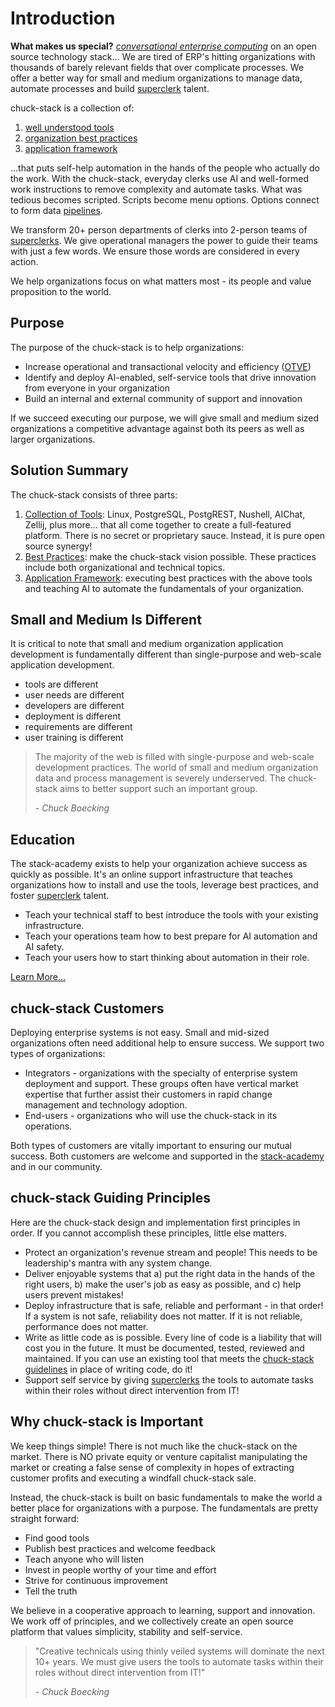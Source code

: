 # Introduction

<!-- copied_from_home_page -->
**What makes us special?** <u><i>conversational enterprise computing</i></u> on an open source technology stack... We are tired of ERP's hitting organizations with thousands of barely relevant fields that over complicate processes. We offer a better way for small and medium organizations to manage data, automate processes and build [superclerk](./terminology.html#superclerk) talent.
<!-- /copied_from_home_page -->

chuck-stack is a collection of: 

1. [well understood tools](./stack-tools.md)
1. [organization best practices](./best-practices.md)
1. [application framework](./stack-application.md)

...that puts self-help automation in the hands of the people who actually do the work. With the chuck-stack, everyday clerks use AI and well-formed work instructions to remove complexity and automate tasks. What was tedious becomes scripted. Scripts become menu options. Options connect to form data [pipelines](./terminology.md#data-pipeline).

We transform 20+ person departments of clerks into 2-person teams of [superclerks](./terminology.html#superclerk). We give operational managers the power to guide their teams with just a few words. We ensure those words are considered in every action.

We help organizations focus on what matters most - its people and value proposition to the world.

<!-- keep just in case useful later
**chuck-stack exists to solve a problem:** many (if not most) small to medium organizations do not have the knowledge and resources to automate their processes. This is largely because ERP and most development frameworks are too big, slow, expensive and complicated from almost every perspective (learn, configure, develop, audit, deploy, train, service, scale, enhance, etc...).
-->


## Purpose

The purpose of the chuck-stack is to help organizations:

- Increase operational and transactional velocity and efficiency ([OTVE](./terminology.md#otve))
- Identify and deploy AI-enabled, self-service tools that drive innovation from everyone in your organization
- Build an internal and external community of support and innovation

If we succeed executing our purpose, we will give small and medium sized organizations a competitive advantage against both its peers as well as larger organizations.

## Solution Summary

The chuck-stack consists of three parts:

1. [Collection of Tools](./stack-tools.md): Linux, PostgreSQL, PostgREST, Nushell, AIChat, Zellij, plus more... that all come together to create a full-featured platform. There is no secret or proprietary sauce. Instead, it is pure open source synergy!
1. [Best Practices](./best-practices.md): make the chuck-stack vision possible. These practices include both organizational and technical topics.
1. [Application Framework](./stack-application.md): executing best practices with the above tools and teaching AI to automate the fundamentals of your organization.

## Small and Medium Is Different

It is critical to note that small and medium organization application development is fundamentally different than single-purpose and web-scale application development.

- tools are different
- user needs are different
- developers are different
- deployment is different
- requirements are different
- user training is different

> The majority of the web is filled with single-purpose and web-scale development practices. The world of small and medium organization data and process management is severely underserved. The chuck-stack aims to better support such an important group.
>
> \- *Chuck Boecking*

## Education

The stack-academy exists to help your organization achieve success as quickly as possible. It's an online support infrastructure that teaches organizations how to install and use the tools, leverage best practices, and foster [superclerk](./terminology.md#superclerk) talent.

- Teach your technical staff to best introduce the tools with your existing infrastructure.
- Teach your operations team how to best prepare for AI automation and AI safety.
- Teach your users how to start thinking about automation in their role.

[Learn More...](./stack-academy.md) 

## chuck-stack Customers

Deploying enterprise systems is not easy. Small and mid-sized organizations often need additional help to ensure success. We support two types of organizations:

- Integrators - organizations with the specialty of enterprise system deployment and support. These groups often have vertical market expertise that further assist their customers in rapid change management and technology adoption.
- End-users - organizations who will use the chuck-stack in its operations.

Both types of customers are vitally important to ensuring our mutual success. Both customers are welcome and supported in the [stack-academy](./stack-academy.md) and in our community.

## chuck-stack Guiding Principles

Here are the chuck-stack design and implementation first principles in order. If you cannot accomplish these principles, little else matters.

- Protect an organization's revenue stream and people! This needs to be leadership's mantra with any system change.
- Deliver enjoyable systems that a) put the right data in the hands of the right users, b) make the user's job as easy as possible, and c) help users prevent mistakes!
- Deploy infrastructure that is safe, reliable and performant - in that order! If a system is not safe, reliability does not matter. If it is not reliable, performance does not matter.
- Write as little code as is possible. Every line of code is a liability that will cost you in the future. It must be documented, tested, reviewed and maintained. If you can use an existing tool that meets the [chuck-stack guidelines](./stack-tools.md#selection-criteria-summary) in place of writing code, do it!
- Support self service by giving [superclerks](./terminology.md#superclerk) the tools to automate tasks within their roles without direct intervention from IT!

## Why chuck-stack is Important

We keep things simple! There is not much like the chuck-stack on the market. There is NO private equity or venture capitalist manipulating the market or creating a false sense of complexity in hopes of extracting customer profits and executing a windfall chuck-stack sale. 

Instead, the chuck-stack is built on basic fundamentals to make the world a better place for organizations with a purpose. The fundamentals are pretty straight forward:

- Find good tools
- Publish best practices and welcome feedback
- Teach anyone who will listen
- Invest in people worthy of your time and effort
- Strive for continuous improvement
- Tell the truth

We believe in a cooperative approach to learning, support and innovation. We work off of principles, and we collectively create an open source platform that values simplicity, stability and self-service.

> "Creative technicals using thinly veiled systems will dominate the next 10+ years. We must give users the tools to automate tasks within their roles without direct intervention from IT!"
>
> \- *Chuck Boecking*
